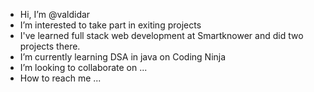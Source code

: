 -  Hi, I’m @valdidar
-  I’m interested to take part in exiting projects
-  I've learned full stack web development at Smartknower and did two projects there.
-  I’m currently learning DSA in java on Coding Ninja
-  I’m looking to collaborate on ...
-  How to reach me ...

<!---
valdidar/valdidar is a ✨ special ✨ repository because its `README.md` (this file) appears on your GitHub profile.
You can click the Preview link to take a look at your changes.
--->

